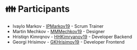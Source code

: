 # 👪 Participants


+ Ivaylo Markov - [IPMarkov19](https://github.com/IPMarkov19) - Scrum Trainer
+ Martin Mechkov - [MMMechkov19](https://github.com/MMMechkov19) -   Designer
+ Hristiqn Kimrqnov - [HHKimryanov19](https://github.com/HHKimryanov19) - Developer Backend
+ Georgi Hrisimov - [GKHrisimov19](https://github.com/HHKimryanov19) -  Developer Frontend
